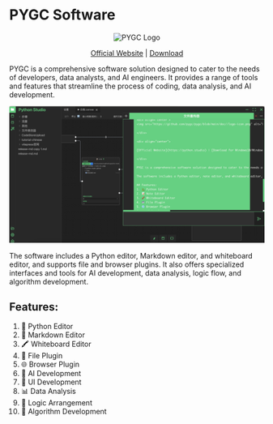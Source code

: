 # PYGC Software

<div align="center">
<img src="https://github.com/pygc/pygc/blob/main/doc//logo-icon.png" alt="PYGC Logo" width="200">

</div>

<div align="center">

[Official Website](https://python.studio) | [Download](https://github.com/pygc/pygc/releases)

</div>

PYGC is a comprehensive software solution designed to cater to the needs of developers, data analysts, and AI engineers. It provides a range of tools and features that streamline the process of coding, data analysis, and AI development.

![screenshot](/doc/screenshot.png)

The software includes a Python editor, Markdown editor, and whiteboard editor, and supports file and browser plugins. It also offers specialized interfaces and tools for AI development, data analysis, logic flow, and algorithm development.

## Features:
1. 🐍 Python Editor
2. 📝 Markdown Editor
3. 🖍️ Whiteboard Editor
4. 📂 File Plugin
5. 🌐 Browser Plugin
6. 🤖 AI Development
7. 🎨 UI Development
8. 📊 Data Analysis
9. 🧩 Logic Arrangement
10. 🧬 Algorithm Development